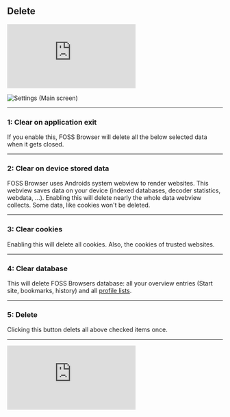 ## Delete

![go back](https://github.com/scoute-dich/browser/blob/master/wiki/wiki_start.md)

![Settings (Main screen)](https://github.com/scoute-dich/browser/blob/master/wiki/screenshots/settings_delete.png)

----

### 1: Clear on application exit

If you enable this, FOSS Browser will delete all the below selected data when it gets closed.


----

### 2: Clear on device stored data

FOSS Browser uses Androids system webview to render websites. This webview saves data on your device (indexed databases, decoder statistics, webdata, ...). Enabling this will delete nearly the whole data webview collects. Some data, like cookies won't be deleted.

----

### 3: Clear cookies

Enabling this will delete all cookies. Also, the cookies of trusted websites.

----

### 4: Clear database

This will delete FOSS Browsers database: all your overview entries (Start site, bookmarks, history) and all [profile lists](https://github.com/scoute-dich/browser/blob/master/wiki/settings_profile_list.md).

----

### 5: Delete

Clicking this button delets all above checked items once.

----

![go back](https://github.com/scoute-dich/browser/blob/master/wiki/wiki_start.md)
